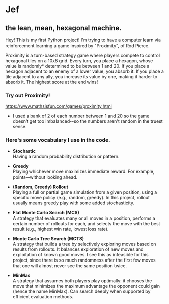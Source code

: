 # Jef
## the lean, mean, hexagonal machine.

Hey! This is my first Python project! I'm trying to have a computer learn via reinforcement learning a game inspired by "Proximity", of Rod Pierce. 

Proximity is a turn-based strategy game where players compete to control hexagonal tiles on a 10x8 grid. Every turn, you place a hexagon, whose value is randomly* determined to be between 1 and 20. If you place a hexagon adjacent to an enemy of a lower value, you absorb it. If you place a tile adjacent to any ally, you increase its value by one, making it harder to absorb it. The highest score at the end wins!



### Try out Proximity!
https://www.mathsisfun.com/games/proximity.html

* I used a bank of 2 of each number between 1 and 20 so the game doesn't get too imbalanced--so the numbers aren't random in the truest sense. 

### Here's some vocabulary I use in the code.

- **Stochastic**  
  Having a random probability distribution or pattern.

- **Greedy**  
  Playing whichever move maximizes immediate reward. For example, points—without looking ahead.

- **(Random, Greedy) Rollout**  
  Playing a full or partial game simulation from a given position, using a specific move policy (e.g., random, greedy). In this project, rollout usually means greedy play with some added stochasticity.

- **Flat Monte Carlo Search (MCS)**  
  A strategy that evaluates many or all moves in a position, performs a certain number of rollouts for each, and selects the move with the best result (e.g., highest win rate, lowest loss rate).

- **Monte Carlo Tree Search (MCTS)**  
  A strategy that builds a tree by selectively exploring moves based on results from rollouts. It balances exploration of new moves and exploitation of known good moves. I see this as infeasible for this project, since there is so much randomness after the first few moves that one will almost never see the same position twice.

- **MinMax**  
  A strategy that assumes both players play optimally: it chooses the move that minimizes the maximum advantage the opponent could gain (hence the name MinMax). Can search deeply when supported by efficient evaluation methods.
